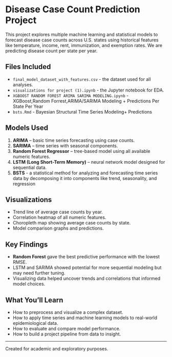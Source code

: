 
#  Disease Case Count Prediction Project

This project explores multiple machine learning and statistical models to forecast disease case counts across U.S. states using historical features like temperature, income, rent, immunization, and exemption rates. We are predicting disease count per state per year.

##  Files Included
- `final_model_dataset_with_features.csv` - the dataset used for all analyses.
- `visualizations for project (1).ipynb` - the Jupyter notebook for EDA.
- `XGBOOST RANDOM FOREST ARIMA SARIMA MODELING.ipynb` - XGBoost,Random Forrest,ARIMA/SARIMA Modeling + Predictions Per State Per Year
- `bsts.Rmd` - Bayesian Structural Time Series Modeling+ Predictions
##  Models Used
1. **ARIMA** – basic time series forecasting using case counts.
2. **SARIMA** – time series with seasonal components.
3. **Random Forest Regressor** – tree-based model using all available numeric features.
4. **LSTM (Long Short-Term Memory)** – neural network model designed for sequential data.
5. **BSTS** - a statistical method for analyzing and forecasting time series data by decomposing it into components like trend, seasonality, and regression
##  Visualizations
- Trend line of average case counts by year.
- Correlation heatmap of all numeric features.
- Choropleth map showing average case counts by state.
- Model comparison graphs and predictions.

##  Key Findings
- **Random Forest** gave the best predictive performance with the lowest RMSE.
- LSTM and SARIMA showed potential for more sequential modeling but may need further tuning.
- Visualizing data helped uncover trends and correlations that informed model choices.

##  What You’ll Learn
- How to preprocess and visualize a complex dataset.
- How to apply time series and machine learning models to real-world epidemiological data.
- How to evaluate and compare model performance.
- How to build a project pipeline from data to insight.

---

Created for academic and exploratory purposes.
